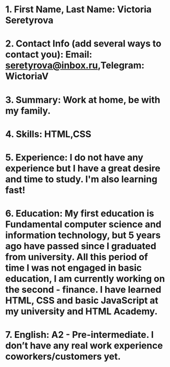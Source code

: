 

# 1. First Name, Last Name: Victoria Seretyrova
# 2. Contact Info (add several ways to contact you): Email: seretyrova@inbox.ru,Telegram: WictoriaV
# 3. Summary: Work at home, be with my family.
# 4. Skills: HTML,CSS
# 5. Experience: I do not have any experience but I have a great desire and time to study. I'm also learning fast!
# 6. Education: My first education is Fundamental computer science and information technology, but 5 years ago have passed since I graduated from university. All this period of time I was not engaged in basic education, I am currently working on the second - finance. I have learned HTML, CSS and basic JavaScript at my university and HTML Academy.
# 7. English: A2 - Pre-intermediate. I don’t have any real work experience coworkers/customers yet.
